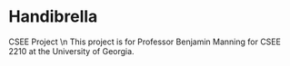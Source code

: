 # Handibrella
CSEE Project \n
This project is for Professor Benjamin Manning for CSEE 2210 at the University of Georgia.
